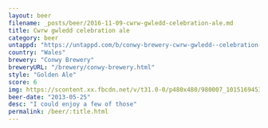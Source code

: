 ```yaml
---
layout: beer
filename: _posts/beer/2016-11-09-cwrw-gwledd-celebration-ale.md
title: Cwrw gwledd celebration ale
category: beer
untappd: "https://untappd.com/b/conwy-brewery-cwrw-gwledd--celebration-ale-/167167"
country: "Wales"
brewery: "Conwy Brewery"
breweryURL: "/brewery/conwy-brewery.html"
style: "Golden Ale"
score: 6
img: https://scontent.xx.fbcdn.net/v/t31.0-0/p480x480/980007_10151694532288745_1231818486_o.jpg?_nc_cat=104&_nc_ohc=Szvb8szJOrUAQkUhonmYgVfxDWEecaDy4XRd9mAyjG5RIrhz5WIUa0aLA&_nc_ht=scontent.xx&oh=76c81f02f30d550ab21cb1dcedbf26da&oe=5E896B5B
beer-date: "2013-05-25"
desc: "I could enjoy a few of those"
permalink: /beer/:title.html
---
```

